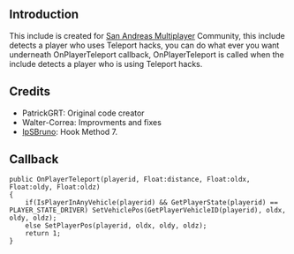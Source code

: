 ## Introduction ##
This include is created for [San Andreas Multiplayer](www.samp.com) Community, this include detects a player who uses Teleport hacks, you can do what ever you want underneath OnPlayerTeleport callback, OnPlayerTeleport is called when the include detects a player who is using Teleport hacks.

## Credits ##
* PatrickGRT: Original code creator
* Walter-Correa: Improvments and fixes
* [IpSBruno](http://forum.sa-mp.com/member.php?u=87608): Hook Method 7.

## Callback ##
    public OnPlayerTeleport(playerid, Float:distance, Float:oldx, Float:oldy, Float:oldz)
    {
	    if(IsPlayerInAnyVehicle(playerid) && GetPlayerState(playerid) == PLAYER_STATE_DRIVER) SetVehiclePos(GetPlayerVehicleID(playerid), oldx, oldy, oldz);
	    else SetPlayerPos(playerid, oldx, oldy, oldz);
	    return 1;
    }
